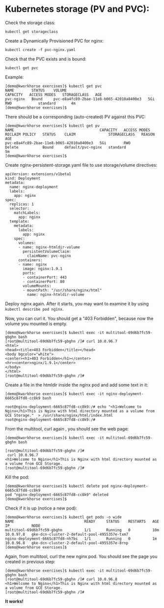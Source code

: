 # Kubernetes storage (PV and PVC):

Check the storage class:
```
kubectl get storageclass
```

Create a Dynamically Provisioned PVC for nginx:
```
kubectl create -f pvc-nginx.yaml
```

Check that the PVC exists and is bound:
```
kubectl get pvc
```

Example:
```
[demo@kworkhorse exercises]$ kubectl get pvc
NAME        STATUS    VOLUME                                     CAPACITY   ACCESS MODES   STORAGECLASS   AGE
pvc-nginx   Bound     pvc-e8a4fc89-2bae-11e8-b065-42010a8400e3   5Gi        RWO            standard       4m
[demo@kworkhorse exercises]$
```

There should be a corresponding (auto-created) PV against this PVC:
```
[demo@kworkhorse exercises]$ kubectl get pv
NAME                                       CAPACITY   ACCESS MODES   RECLAIM POLICY   STATUS    CLAIM               STORAGECLASS   REASON    AGE
pvc-e8a4fc89-2bae-11e8-b065-42010a8400e3   5Gi        RWO            Delete           Bound     default/pvc-nginx   standard                 5m
[demo@kworkhorse exercises]$ 
```


Create nginx-persistent-storage.yaml file to use storage/volume directives:
```
apiVersion: extensions/v1beta1
kind: Deployment
metadata:
  name: nginx-deployment
  labels:
    app: nginx
spec:
  replicas: 1
  selector:
    matchLabels:
      app: nginx
  template:
    metadata:
      labels:
        app: nginx
    spec:
      volumes:
      - name: nginx-htmldir-volume
        persistentVolumeClaim:
          claimName: pvc-nginx
      containers:
      - name: nginx
        image: nginx:1.9.1
        ports:
        - containerPort: 443
        - containerPort: 80
        volumeMounts:
        - mountPath: "/usr/share/nginx/html"
          name: nginx-htmldir-volume
```

Deploy nginx again. After it starts, you may want to examine it by using `kubectl describe pod nginx`.


Now, you can curl it. You should get a "403 Forbidden", because now the volume you mounted is empty.

```
[demo@kworkhorse exercises]$ kubectl exec -it multitool-69d6b7fc59-gbghn bash
[root@multitool-69d6b7fc59-gbghn /]# curl 10.0.96.7
<html>
<head><title>403 Forbidden</title></head>
<body bgcolor="white">
<center><h1>403 Forbidden</h1></center>
<hr><center>nginx/1.9.1</center>
</body>
</html>
[root@multitool-69d6b7fc59-gbghn /]# 
```

Create a file in the htmldir inside the nginx pod and add some text in it:

```
[demo@kworkhorse exercises]$ kubectl exec -it nginx-deployment-6665c87fd8-cc8k9 bash

root@nginx-deployment-6665c87fd8-cc8k9:/# echo "<h1>Welcome to Nginx</h1>This is Nginx with html directory mounted as a volume from GCE Storage."  > /usr/share/nginx/html/index.html
root@nginx-deployment-6665c87fd8-cc8k9:/#
```

From the multitool, curl again , you should see the web page:
```
[demo@kworkhorse exercises]$ kubectl exec -it multitool-69d6b7fc59-gbghn bash

[root@multitool-69d6b7fc59-gbghn /]#
 curl 10.0.96.7
<h1>Welcome to Nginx</h1>This is Nginx with html directory mounted as a volume from GCE Storage.
[root@multitool-69d6b7fc59-gbghn /]#
```

Kill the pod:
```
[demo@kworkhorse exercises]$ kubectl delete pod nginx-deployment-6665c87fd8-cc8k9
pod "nginx-deployment-6665c87fd8-cc8k9" deleted
[demo@kworkhorse exercises]$ 
```

Check if it is up (notice a new pod):
```
[demo@kworkhorse exercises]$ kubectl get pods -o wide
NAME                                READY     STATUS    RESTARTS   AGE       IP          NODE
multitool-69d6b7fc59-gbghn          1/1       Running   0          10m       10.0.97.8   gke-dcn-cluster-2-default-pool-4955357e-txm7
nginx-deployment-6665c87fd8-nh7bs   1/1       Running   0          1m        10.0.96.8   gke-dcn-cluster-2-default-pool-4955357e-8rnp
[demo@kworkhorse exercises]$
```

Again, from multitool, curl the new nginx pod. You should see the page you created in previous step:
```
[demo@kworkhorse exercises]$ kubectl exec -it multitool-69d6b7fc59-gbghn bash
[root@multitool-69d6b7fc59-gbghn /]# curl 10.0.96.8
<h1>Welcome to Nginx</h1>This is Nginx with html directory mounted as a volume from GCE Storage.
[root@multitool-69d6b7fc59-gbghn /]# 
```

**It works!**

